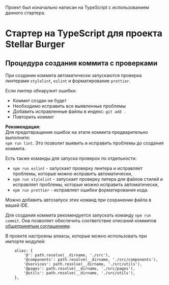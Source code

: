 Проект был изначально написан на TypeScript с использованием данного стартера.

# Стартер на TypeScript для проекта Stellar Burger

## Процедура создания коммита с проверками

При создании коммита автоматически запускаются проверка линтерами `stylelint`, `eslint` и форматирование `prettier`.

Если линтер обнаружит ошибки:

- Коммит создан не будет
- Необходимо исправить все выявленные проблемы
- Добавить исправленные файлы в индекс: `git add .`
- Повторить коммит

**Рекомендация:**  
Для предотвращения ошибок на этапе коммита предварительно выполните:  
`npm run lint`. Это позволит выявить и исправить проблемы до создания коммита.

Есть также команды для запуска проверок по отдельности:

- `npm run eslint` - запускает проверку линтера и исправляет проблемы, которые можно исправить автоматически,
- `npm run stylelint` - запускает проверку литера для файлов стилей и исправляет проблемы, которые можно исправить автоматически,
- `npm run prettier` - исправляет ошибки форматирования кода.

Можно добавить автозапуск этих команд при сохранении файла в вашей IDE.

Для создания коммита рекомендуется запускать команду `npm run commit`. Она позволяет обеспечить соответствие описаний коммитов [общепринятым соглашениям](https://www.conventionalcommits.org/en/v1.0.0/).

В проекте настроены алиасы, которые можно использовать при импорте модулей:

```
	alias: {
		'@': path.resolve(__dirname, './src'),
		'@components': path.resolve(__dirname, './src/components'),
		'@services': path.resolve(__dirname, './src/utils'),
		'@pages': path.resolve(__dirname, './src/pages'),
		'@utils': path.resolve(__dirname, './src/utils'),
	},
```
